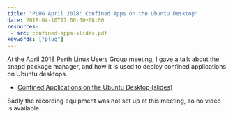 ```yaml
---
title: "PLUG April 2018: Confined Apps on the Ubuntu Desktop"
date: 2018-04-10T17:00:00+08:00
resources:
 - src: confined-apps-slides.pdf
keywords: ["plug"]
---
```


At the April 2018 Perth Linux Users Group meeting, I gave a talk about
the snapd package manager, and how it is used to deploy confined
applications on Ubuntu desktops.

<!--more-->

* [Confined Applications on the Ubuntu Desktop (slides)](confined-apps-slides.pdf)

Sadly the recording equipment was not set up at this meeting, so no
video is available.
